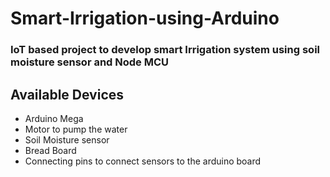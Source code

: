 # Smart-Irrigation-using-Arduino
### IoT based project to develop  smart Irrigation system using soil moisture sensor and Node MCU


## Available Devices 
- Arduino Mega
- Motor to pump the water 
- Soil Moisture sensor
- Bread Board
- Connecting pins to connect sensors to the arduino board
